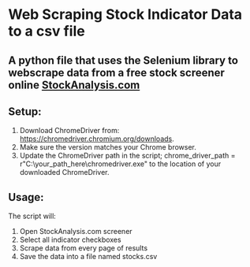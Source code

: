 # Web Scraping Stock Indicator Data to a csv file

## A python file that uses the Selenium library to webscrape data from a free stock screener online [StockAnalysis.com](https://stockanalysis.com/stocks/screener/)

## Setup:
1. Download ChromeDriver from: https://chromedriver.chromium.org/downloads.
2. Make sure the version matches your Chrome browser.
3. Update the ChromeDriver path in the script; chrome_driver_path = r"C:\your_path_here\chromedriver.exe" to the location of your downloaded ChromeDriver.

## Usage:
The script will:
1. Open StockAnalysis.com screener
2. Select all indicator checkboxes
3. Scrape data from every page of results
4. Save the data into a file named stocks.csv

